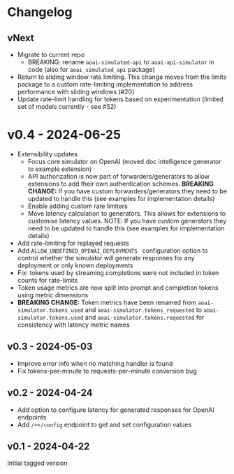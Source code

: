 # Changelog

## vNext

- Migrate to current repo
  - BREAKING: rename `aoai-simulated-api` to `aoai-api-simulator` in code (also for `aoai_simulated_api` package)
- Return to sliding window rate limiting. This change moves from the limits package to a custom rate-limiting implementation to address performance with sliding windows (#20)
- Update rate-limit handling for tokens based on experimentation (limited set of models currently - see #52)

# v0.4 - 2024-06-25

- Extensibility updates
  - Focus core simulator on OpenAI (moved doc intelligence generator to example extension)
  - API authorization is now part of forwarders/generators to allow extensions to add their own authentication schemes. **BREAKING CHANGE:** If you have custom forwarders/generators they need to be updated to handle this (see examples for implementation details)
  - Enable adding custom rate limiters
  - Move latency calculation to generators. This allows for extensions to customise latency values. NOTE: If you have custom generators they need to be updated to handle this (see examples for implementation details)
- Add rate-limiting for replayed requests
- Add `ALLOW_UNDEFINED_OPENAI_DEPLOYMENTS ` configuration option to control whether the simulator will generate responses for any deployment or only known deployments
- Fix: tokens used by streaming completions were not included in token counts for rate-limits
- Token usage metrics are now split into prompt and completion tokens using metric dimensions
- **BREAKING CHANGE:** Token metrics have been renamed from `aoai-simulator.tokens_used` and `aoai-simulator.tokens_requested` to `aoai-simulator.tokens.used` and `aoai-simulator.tokens.requested` for consistency with latency metric names

## v0.3 - 2024-05-03

- Improve error info when no matching handler is found
- Fix tokens-per-minute to requests-per-minute conversion bug

## v0.2 - 2024-04-24

- Add option to configure latency for generated responses for OpenAI endpoints
- Add `/++/config` endpoint to get and set configuration values

## v0.1 - 2024-04-22

Initial tagged version